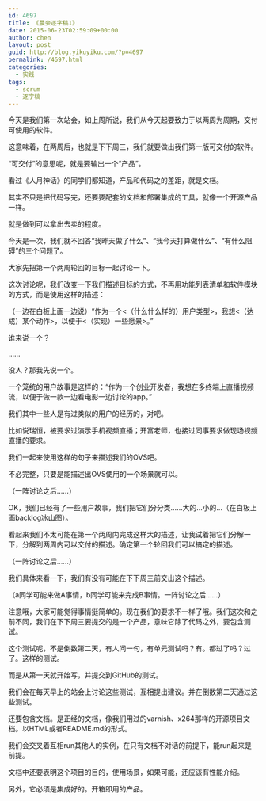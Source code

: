 ```yaml
---
id: 4697
title: 《晨会逐字稿1》
date: 2015-06-23T02:59:09+00:00
author: chen
layout: post
guid: http://blog.yikuyiku.com/?p=4697
permalink: /4697.html
categories:
  - 实践
tags:
  - scrum
  - 逐字稿
---
```

今天是我们第一次站会，如上周所说，我们从今天起要致力于以两周为周期，交付可使用的软件。

这意味着，在两周后，也就是下下周三，我们就要做出我们第一版可交付的软件。

“可交付”的意思呢，就是要输出一个“产品”。

看过《人月神话》的同学们都知道，产品和代码之的差距，就是文档。

其实不只是把代码写完，还要要配套的文档和部署集成的工具，就像一个开源产品一样。

就是做到可以拿出去卖的程度。

今天是一次，我们就不回答“我昨天做了什么”、“我今天打算做什么”、“有什么阻碍”的三个问题了。

大家先把第一个两周轮回的目标一起讨论一下。

这次讨论呢，我们改变一下我们描述目标的方式，不再用功能列表清单和软件模块的方式，而是使用这样的描述：

（一边在白板上画一边说）“作为一个<（什么什么样的）用户类型>，我想<（达成）某个动作>，以便于<（实现）一些愿景>。”

谁来说一个？

……

没人？那我先说一个。

一个笼统的用户故事是这样的：“作为一个创业开发者，我想在多终端上直播视频流，以便于做一款一边看电影一边讨论的app。”

我们其中一些人是有过类似的用户的经历的，对吧。

比如说瑞恒，被要求过演示手机视频直播；开富老师，也接过同事要求做现场视频直播的要求。

我们一起来使用这样的句子来描述我们的OVS吧。

不必完整，只要是能描述出OVS使用的一个场景就可以。

（一阵讨论之后……）

OK，我们已经有了一些用户故事，我们把它们分分类……大的…小的…（在白板上画backlog冰山图）。

看起来我们不太可能在第一个两周内完成这样大的描述，让我试着把它们分解一下，分解到两周内可以交付的描述。确定第一个轮回我们可以搞定的描述。

（一阵讨论之后……）

我们具体来看一下，我们有没有可能在下下周三前交出这个描述。

（a同学可能来做A事情，b同学可能来完成B事情。一阵讨论之后……）

注意哦，大家可能觉得事情挺简单的。现在我们的要求不一样了哦。我们这次和之前不同，我们在下下周三要提交的是一个产品，意味它除了代码之外，要包含测试。

这个测试呢，不是倒数第二天，有人问一句，有单元测试吗？有。都过了吗？过了。这样的测试。

而是从第一天就开始写，并提交到GitHub的测试。

我们会在每天早上的站会上讨论这些测试，互相提出建议。并在倒数第二天通过这些测试。

还要包含文档。是正经的文档，像我们用过的varnish、x264那样的开源项目文档。以HTML或者README.md的形式。

我们会交叉着互相run其他人的实例，在只有文档不对话的前提下，能run起来是前提。

文档中还要表明这个项目的目的，使用场景，如果可能，还应该有性能介绍。

另外，它必须是集成好的。开箱即用的产品。